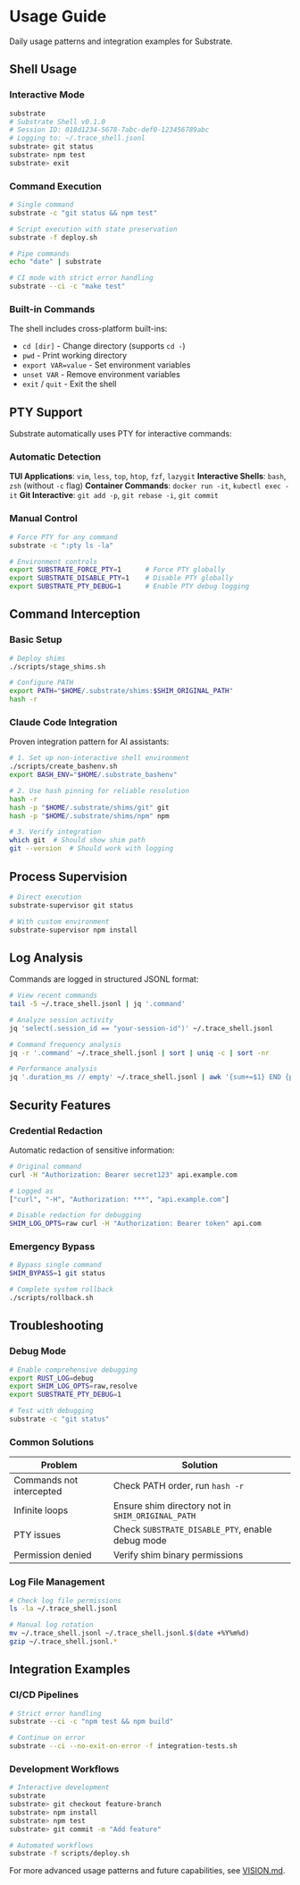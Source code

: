 # Usage Guide

Daily usage patterns and integration examples for Substrate.

## Shell Usage

### Interactive Mode

```bash
substrate
# Substrate Shell v0.1.0
# Session ID: 018d1234-5678-7abc-def0-123456789abc
# Logging to: ~/.trace_shell.jsonl
substrate> git status
substrate> npm test
substrate> exit
```

### Command Execution

```bash
# Single command
substrate -c "git status && npm test"

# Script execution with state preservation
substrate -f deploy.sh

# Pipe commands
echo "date" | substrate

# CI mode with strict error handling
substrate --ci -c "make test"
```

### Built-in Commands

The shell includes cross-platform built-ins:
- `cd [dir]` - Change directory (supports `cd -`)
- `pwd` - Print working directory
- `export VAR=value` - Set environment variables
- `unset VAR` - Remove environment variables
- `exit` / `quit` - Exit the shell

## PTY Support

Substrate automatically uses PTY for interactive commands:

### Automatic Detection

**TUI Applications**: `vim`, `less`, `top`, `htop`, `fzf`, `lazygit`
**Interactive Shells**: `bash`, `zsh` (without `-c` flag)
**Container Commands**: `docker run -it`, `kubectl exec -it`
**Git Interactive**: `git add -p`, `git rebase -i`, `git commit`

### Manual Control

```bash
# Force PTY for any command
substrate -c ":pty ls -la"

# Environment controls
export SUBSTRATE_FORCE_PTY=1      # Force PTY globally
export SUBSTRATE_DISABLE_PTY=1    # Disable PTY globally
export SUBSTRATE_PTY_DEBUG=1      # Enable PTY debug logging
```

## Command Interception

### Basic Setup

```bash
# Deploy shims
./scripts/stage_shims.sh

# Configure PATH
export PATH="$HOME/.substrate/shims:$SHIM_ORIGINAL_PATH"
hash -r
```

### Claude Code Integration

Proven integration pattern for AI assistants:

```bash
# 1. Set up non-interactive shell environment
./scripts/create_bashenv.sh
export BASH_ENV="$HOME/.substrate_bashenv"

# 2. Use hash pinning for reliable resolution
hash -r
hash -p "$HOME/.substrate/shims/git" git
hash -p "$HOME/.substrate/shims/npm" npm

# 3. Verify integration
which git  # Should show shim path
git --version  # Should work with logging
```

## Process Supervision

```bash
# Direct execution
substrate-supervisor git status

# With custom environment
substrate-supervisor npm install
```

## Log Analysis

Commands are logged in structured JSONL format:

```bash
# View recent commands
tail -5 ~/.trace_shell.jsonl | jq '.command'

# Analyze session activity
jq 'select(.session_id == "your-session-id")' ~/.trace_shell.jsonl

# Command frequency analysis
jq -r '.command' ~/.trace_shell.jsonl | sort | uniq -c | sort -nr

# Performance analysis
jq '.duration_ms // empty' ~/.trace_shell.jsonl | awk '{sum+=$1} END {print "avg:", sum/NR "ms"}'
```

## Security Features

### Credential Redaction

Automatic redaction of sensitive information:

```bash
# Original command
curl -H "Authorization: Bearer secret123" api.example.com

# Logged as
["curl", "-H", "Authorization: ***", "api.example.com"]

# Disable redaction for debugging
SHIM_LOG_OPTS=raw curl -H "Authorization: Bearer token" api.com
```

### Emergency Bypass

```bash
# Bypass single command
SHIM_BYPASS=1 git status

# Complete system rollback
./scripts/rollback.sh
```

## Troubleshooting

### Debug Mode

```bash
# Enable comprehensive debugging
export RUST_LOG=debug
export SHIM_LOG_OPTS=raw,resolve
export SUBSTRATE_PTY_DEBUG=1

# Test with debugging
substrate -c "git status"
```

### Common Solutions

| Problem | Solution |
|---------|----------|
| Commands not intercepted | Check PATH order, run `hash -r` |
| Infinite loops | Ensure shim directory not in `SHIM_ORIGINAL_PATH` |
| PTY issues | Check `SUBSTRATE_DISABLE_PTY`, enable debug mode |
| Permission denied | Verify shim binary permissions |

### Log File Management

```bash
# Check log file permissions
ls -la ~/.trace_shell.jsonl

# Manual log rotation
mv ~/.trace_shell.jsonl ~/.trace_shell.jsonl.$(date +%Y%m%d)
gzip ~/.trace_shell.jsonl.*
```

## Integration Examples

### CI/CD Pipelines

```bash
# Strict error handling
substrate --ci -c "npm test && npm build"

# Continue on error
substrate --ci --no-exit-on-error -f integration-tests.sh
```

### Development Workflows

```bash
# Interactive development
substrate
substrate> git checkout feature-branch
substrate> npm install
substrate> npm test
substrate> git commit -m "Add feature"

# Automated workflows
substrate -f scripts/deploy.sh
```

For more advanced usage patterns and future capabilities, see [VISION.md](VISION.md).